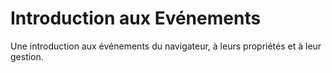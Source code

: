 # Introduction aux Evénements

Une introduction aux événements du navigateur, à leurs propriétés et à leur gestion.
